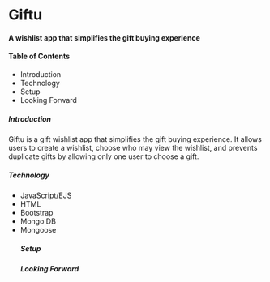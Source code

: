 <h1> Giftu </h1>
<h4> A wishlist app that simplifies the gift buying experience </h4>

<h4>Table of Contents</h4>
<ul>
  <li> Introduction </li>
  <li> Technology </li>
  <li> Setup </li>
  <li> Looking Forward </li>
</ul>

<h5> Introduction </h5>
<p>Giftu is a gift wishlist app that simplifies the gift buying experience. It allows users to create a wishlist, choose who may view the wishlist, and 
  prevents duplicate gifts by allowing only one user to choose a gift.</p>

<h5> Technology </h5>
<ul>
  <li>JavaScript/EJS</li>
  <li>HTML</li>
  <li>Bootstrap</li>
  <li>Mongo DB</li>
  <li>Mongoose</li>
 </li>
 
 <h5> Setup </h5>
 
 <h5>Looking Forward</h5>
